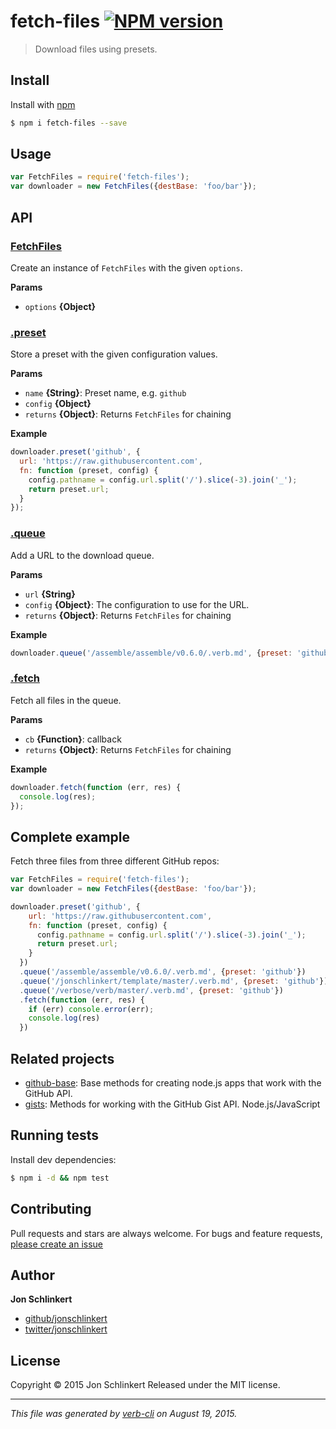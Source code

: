 # fetch-files [![NPM version](https://badge.fury.io/js/fetch-files.svg)](http://badge.fury.io/js/fetch-files)

> Download files using presets.

## Install

Install with [npm](https://www.npmjs.com/)

```sh
$ npm i fetch-files --save
```

## Usage

```js
var FetchFiles = require('fetch-files');
var downloader = new FetchFiles({destBase: 'foo/bar'});
```

## API

### [FetchFiles](index.js#L25)

Create an instance of `FetchFiles` with the given `options`.

**Params**

* `options` **{Object}**

### [.preset](index.js#L53)

Store a preset with the given configuration values.

**Params**

* `name` **{String}**: Preset name, e.g. `github`
* `config` **{Object}**
* `returns` **{Object}**: Returns `FetchFiles` for chaining

**Example**

```js
downloader.preset('github', {
  url: 'https://raw.githubusercontent.com',
  fn: function (preset, config) {
    config.pathname = config.url.split('/').slice(-3).join('_');
    return preset.url;
  }
});
```

### [.queue](index.js#L74)

Add a URL to the download queue.

**Params**

* `url` **{String}**
* `config` **{Object}**: The configuration to use for the URL.
* `returns` **{Object}**: Returns `FetchFiles` for chaining

**Example**

```js
downloader.queue('/assemble/assemble/v0.6.0/.verb.md', {preset: 'github'});
```

### [.fetch](index.js#L119)

Fetch all files in the queue.

**Params**

* `cb` **{Function}**: callback
* `returns` **{Object}**: Returns `FetchFiles` for chaining

**Example**

```js
downloader.fetch(function (err, res) {
  console.log(res);
});
```

## Complete example

Fetch three files from three different GitHub repos:

```js
var FetchFiles = require('fetch-files');
var downloader = new FetchFiles({destBase: 'foo/bar'});

downloader.preset('github', {
    url: 'https://raw.githubusercontent.com',
    fn: function (preset, config) {
      config.pathname = config.url.split('/').slice(-3).join('_');
      return preset.url;
    }
  })
  .queue('/assemble/assemble/v0.6.0/.verb.md', {preset: 'github'})
  .queue('/jonschlinkert/template/master/.verb.md', {preset: 'github'})
  .queue('/verbose/verb/master/.verb.md', {preset: 'github'})
  .fetch(function (err, res) {
    if (err) console.error(err);
    console.log(res)
  })
```

## Related projects

* [github-base](https://github.com/jonschlinkert/github-base): Base methods for creating node.js apps that work with the GitHub API.
* [gists](https://github.com/jonschlinkert/gists): Methods for working with the GitHub Gist API. Node.js/JavaScript

## Running tests

Install dev dependencies:

```sh
$ npm i -d && npm test
```

## Contributing

Pull requests and stars are always welcome. For bugs and feature requests, [please create an issue](https://github.com/jonschlinkert/fetch-files/issues/new)

## Author

**Jon Schlinkert**

+ [github/jonschlinkert](https://github.com/jonschlinkert)
+ [twitter/jonschlinkert](http://twitter.com/jonschlinkert)

## License

Copyright © 2015 Jon Schlinkert
Released under the MIT license.

***

_This file was generated by [verb-cli](https://github.com/assemble/verb-cli) on August 19, 2015._